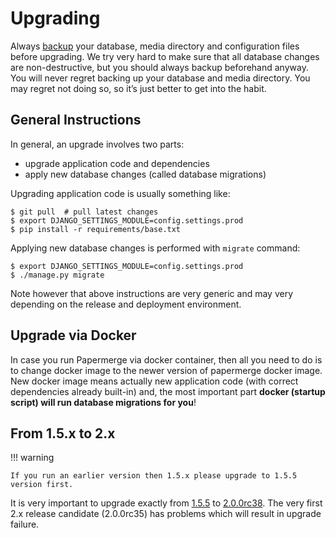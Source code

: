 # Upgrading

Always [backup](backup.md) your database, media directory and configuration files before
upgrading. We try very hard to make sure that all database changes are
non-destructive, but you should always backup beforehand anyway. You will
never regret backing up your database and media directory. You may regret not doing so, so it’s
just better to get into the habit.

## General Instructions

In general, an upgrade involves two parts:

* upgrade application code and dependencies
* apply new database changes (called database migrations)

Upgrading application code is usually something like:

```console
$ git pull  # pull latest changes
$ export DJANGO_SETTINGS_MODULE=config.settings.prod
$ pip install -r requirements/base.txt
```

Applying new database changes is performed with `migrate` command:

```console
$ export DJANGO_SETTINGS_MODULE=config.settings.prod
$ ./manage.py migrate
```

Note however that above instructions are very generic and may very depending on
the release and deployment environment.


## Upgrade via Docker

In case you run Papermerge via docker container, then all you need to do is to
change docker image to the newer version of papermerge docker image. New docker
image means actually new application code (with correct dependencies already
built-in) and, the most important part **docker (startup script) will run
database migrations for you**!


## From 1.5.x to 2.x

!!! warning

    If you run an earlier version then 1.5.x please upgrade to 1.5.5 version first.

It is very important to upgrade exactly from [1.5.5](https://github.com/ciur/papermerge/releases/tag/v1.5.5) to [2.0.0rc38](https://github.com/ciur/papermerge/releases/tag/v2.0.0rc38). The very first 2.x release
candidate (2.0.0rc35) has problems which will result in upgrade failure.
